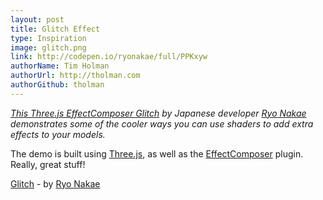 ```yaml
---
layout: post
title: Glitch Effect
type: Inspiration
image: glitch.png
link: http://codepen.io/ryonakae/full/PPKxyw
authorName: Tim Holman
authorUrl: http://tholman.com
authorGithub: tholman
---
```


_[This Three.js EffectComposer Glitch](http://codepen.io/ryonakae/full/PPKxyw) by Japanese developer [Ryo Nakae](http://brdr.jp) demonstrates some of the cooler ways you can use shaders to add extra effects to your models._

The demo is built using [Three.js](http://threejs.org), as well as the [EffectComposer](https://github.com/hughsk/three-effectcomposer) plugin. Really, great stuff!

[Glitch](http://codepen.io/ryonakae/full/PPKxyw) - by [Ryo Nakae](http://brdr.jp)
